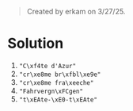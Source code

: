 > Created by erkam on 3/27/25.

# Solution

1. `"C\xf4te d'Azur"`
2. `"cr\xe8me br\xfbl\xe9e"`
3. `"cr\xe8me fra\xeeche"`
4. `"Fahrvergn\xFCgen"`
5. `"t\xEAte-\xE0-t\xEAte"`